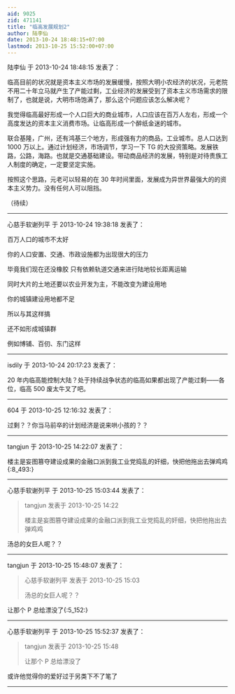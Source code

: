 ```yaml
---
aid: 9025
zid: 471141
title: "临高发展规划2"
author: 陆李仙
date: 2013-10-24 18:48:15+07:00
lastmod: 2013-10-25 15:52:00+07:00
---
```


陆李仙 于 2013-10-24 18:48:15 发表了：

临高目前的状况就是资本主义市场的发展缓慢，按照大明小农经济的状况，元老院不用二十年立马就产生了产能过剩，工业经济的发展受到了资本主义市场需求的限制了，也就是说，大明市场饱满了，那么这个问题应该怎么解决呢？

我觉得临高最好形成一个人口巨大的商业城市，人口应该在百万人左右，形成一个高度发达的资本主义消费市场。让临高形成一个醉纸金迷的城市。

联合基隆，广州，还有鸿基三个地方，形成强有力的商品，工业城市。总人口达到 1000 万以上。通过计划经济，市场调节，学习一下 TG 的大投资策略。发展铁路，公路，海路。也就是交通基础建设。带动商品经济的发展，特别是对待贵族工人制度的确定，一定要坚定实施。

按照这个思路，元老可以轻易的在 30 年时间里面，发展成为异世界最强大的的资本主义势力。没有任何人可以阻挡。

（待续）

---

心慈手软谢列平 于 2013-10-24 19:38:18 发表了：

百万人口的城市不太好

你的人口安置、交通、市政设施都为出现很大的压力

毕竟我们现在还没橡胶 只有依赖轨道交通来进行陆地较长距离运输

同时大片的土地还要以农业开发为主，不能改变为建设用地

你的城镇建设用地都不足

所以与其这样搞

还不如形成城镇群

例如博铺、百仞、东门这样

---

isdily 于 2013-10-24 20:17:23 发表了：

20 年内临高能控制大陆？处于持续战争状态的临高如果都出现了产能过剩——各位，临高 500 废太牛叉了吧。

---

604 于 2013-10-25 12:16:32 发表了：

过剩？？你当马前卒的计划经济是说来哄小孩的？？

---

tangjun 于 2013-10-25 14:22:07 发表了：

楼主是妄图篡夺建设成果的金融口派到我工业党捣乱的奸细，快把他拖出去弹鸡鸡{:8_493:}

---

心慈手软谢列平 于 2013-10-25 15:03:44 发表了：

> tangjun 发表于 2013-10-25 14:22
>
> 楼主是妄图篡夺建设成果的金融口派到我工业党捣乱的奸细，快把他拖出去弹鸡鸡

汤总的女巨人呢？？

---

tangjun 于 2013-10-25 15:48:07 发表了：

> 心慈手软谢列平 发表于 2013-10-25 15:03
>
> 汤总的女巨人呢？？

让那个 P 总给漂没了{:5_152:}

---

心慈手软谢列平 于 2013-10-25 15:52:37 发表了：

> tangjun 发表于 2013-10-25 15:48
>
> 让那个 P 总给漂没了

或许他觉得你的爱好过于另类下不了笔了

---
